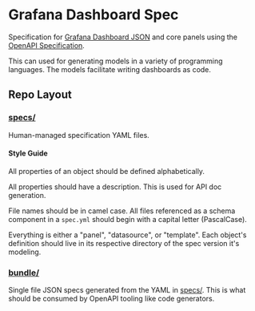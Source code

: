 # Grafana Dashboard Spec

Specification for [Grafana Dashboard
JSON](https://grafana.com/docs/grafana/latest/reference/dashboard/) and core
panels using the [OpenAPI
Specification](https://github.com/OAI/OpenAPI-Specification).

This can used for generating models in a variety of programming languages. The
models facilitate writing dashboards as code.

## Repo Layout

### [specs/](./specs)

Human-managed specification YAML files.

#### Style Guide

All properties of an object should be defined alphabetically.

All properties should have a description. This is used for API doc generation.

File names should be in camel case. All files referenced as a schema component
in a `spec.yml` should begin with a capital letter (PascalCase).

Everything is either a "panel", "datasource", or "template". Each object's
definition should live in its respective directory of the spec version it's
modeling.

### [bundle/](./bundle)

Single file JSON specs generated from the YAML in [specs/](./specs). This is
what should be consumed by OpenAPI tooling like code generators.
